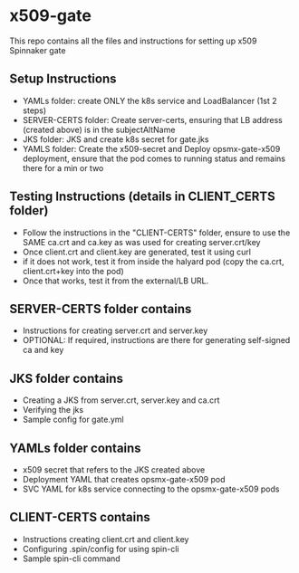 # x509-gate
This repo contains all the files and instructions for setting up x509 Spinnaker gate

## Setup Instructions
- YAMLs folder: create ONLY the k8s service and LoadBalancer (1st 2 steps)
- SERVER-CERTS folder: Create server-certs, ensuring that LB address (created above) is in the subjectAltName
- JKS folder: JKS and create k8s secret for gate.jks
- YAMLS folder: Create the x509-secret and Deploy opsmx-gate-x509 deployment, ensure that the pod comes to running status and remains there for a min or two

## Testing Instructions (details in CLIENT_CERTS folder)
- Follow the instructions in the "CLIENT-CERTS" folder, ensure to use the SAME ca.crt and ca.key as was used for creating server.crt/key
- Once client.crt and client.key are generated, test it using curl
- if it does not work, test it from inside the halyard pod (copy the ca.crt, client.crt+key into the pod)
- Once that works, test it from the external/LB URL.

## SERVER-CERTS folder contains 
- Instructions for creating server.crt and server.key
- OPTIONAL: If required, instructions are there for generating self-signed ca and key

## JKS folder contains
- Creating a JKS from server.crt, server.key and ca.crt
- Verifying the jks
- Sample config for gate.yml

## YAMLs folder contains
- x509 secret that refers to the JKS created above
- Deployment YAML that creates opsmx-gate-x509 pod
- SVC YAML for k8s service connecting to the opsmx-gate-x509 pods
  
## CLIENT-CERTS contains
- Instructions creating client.crt and client.key
- Configuring .spin/config for using spin-cli
- Sample spin-cli command


